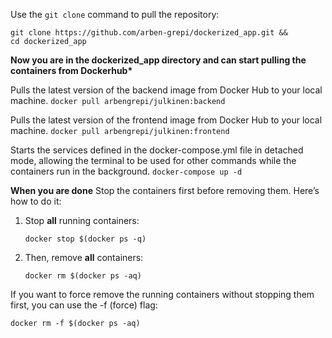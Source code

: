 Use the `git clone` command to pull the repository:

```
git clone https://github.com/arben-grepi/dockerized_app.git &&
cd dockerized_app

```

**Now you are in the dockerized_app directory and can start pulling the containers from Dockerhub\***

Pulls the latest version of the backend image from Docker Hub to your local machine.
`docker pull arbengrepi/julkinen:backend`

Pulls the latest version of the frontend image from Docker Hub to your local machine.
`docker pull arbengrepi/julkinen:frontend`

Starts the services defined in the docker-compose.yml file in detached mode, allowing the terminal to be used for other commands while the containers run in the background.
`docker-compose up -d`

**When you are done**
Stop the containers first before removing them. Here’s how to do it:

1. Stop **all** running containers:

   `docker stop $(docker ps -q)`

2. Then, remove **all** containers:

   `docker rm $(docker ps -aq)`

If you want to force remove the running containers without stopping them first, you can use the -f (force) flag:

`docker rm -f $(docker ps -aq)`
